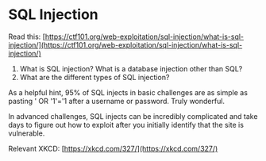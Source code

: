 # SQL Injection

Read this: [https://ctf101.org/web-exploitation/sql-injection/what-is-sql-injection/](https://ctf101.org/web-exploitation/sql-injection/what-is-sql-injection/)

1. What is SQL injection? What is a database injection other than SQL?
2. What are the different types of SQL injection?

As a helpful hint, 95% of SQL injects in basic challenges are as simple as pasting ' OR '1'='1 after a username or password. Truly wonderful.

In advanced challenges, SQL injects can be incredibly complicated and take days to figure out how to exploit after you initially identify that the site is vulnerable.

Relevant XKCD: [https://xkcd.com/327/](https://xkcd.com/327/)

